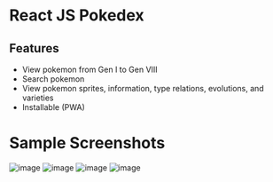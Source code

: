 # React JS Pokedex

## Features

- View pokemon from Gen I to Gen VIII
- Search pokemon
- View pokemon sprites, information, type relations, evolutions, and varieties
- Installable (PWA)

# Sample Screenshots
![image](https://user-images.githubusercontent.com/101480695/190860514-357c42dd-fdd5-437c-8654-1b99c8f6fa36.png)
![image](https://user-images.githubusercontent.com/101480695/190860523-723eedba-3166-43e6-b68f-d485589d512b.png)
![image](https://user-images.githubusercontent.com/101480695/190860535-8fc27819-cff7-49ed-80ce-0eab9764f47c.png)
![image](https://user-images.githubusercontent.com/101480695/190860543-d425513d-a304-4931-be45-2eb1fd8231fc.png)

